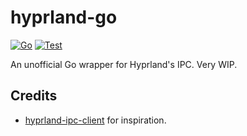 # hyprland-go

[![Go](https://github.com/thiagokokada/hyprland-go/actions/workflows/go.yml/badge.svg)](https://github.com/thiagokokada/hyprland-go/actions/workflows/go.yml)
[![Test](https://github.com/thiagokokada/hyprland-go/actions/workflows/nix.yaml/badge.svg)](https://github.com/thiagokokada/hyprland-go/actions/workflows/nix.yaml)

An unofficial Go wrapper for Hyprland's IPC. Very WIP.

## Credits

- [hyprland-ipc-client](https://github.com/labi-le/hyprland-ipc-client) for
inspiration.
